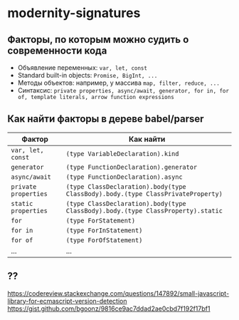 # modernity-signatures

## Факторы, по которым можно судить о современности кода

- Объявление переменных: `var, let, const`
- Standard built-in objects: `Promise, BigInt, ...`
- Методы объектов: например, у массива `map, filter, reduce, ...`
- Синтаксис: `private properties, async/await, generator, for in, for of, template literals, arrow function expressions`

## Как найти факторы в дереве babel/parser

| Фактор               | Как найти                                                                       |
| -------------------- | ------------------------------------------------------------------------------- |
| `var, let, const`    | `(type VariableDeclaration).kind`                                               |
| `generator`          | `(type FunctionDeclaration).generator`                                          |
| `async/await`        | `(type FunctionDeclaration).async`                                              |
| `private properties` | `(type ClassDeclaration).body(type ClassBody).body.(type ClassPrivateProperty)` |
| `static properties`  | `(type ClassDeclaration).body(type ClassBody).body.(type ClassProperty).static` |
| `for`                | `(type ForStatement)`                                                           |
| `for in`             | `(type ForInStatement)`                                                         |
| `for of`             | `(type ForOfStatement)`                                                         |
| ...                  | ...                                                                             |

## ??

<https://codereview.stackexchange.com/questions/147892/small-javascript-library-for-ecmascript-version-detection>
<https://gist.github.com/bgoonz/9816ce9ac7ddad2ae0cbd7f192f17bf1>
